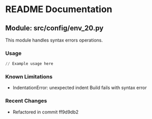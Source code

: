 # README Documentation

## Module: src/config/env_20.py

This module handles syntax errors operations.

### Usage

```python
// Example usage here
```

### Known Limitations

- IndentationError: unexpected indent Build fails with syntax error

### Recent Changes

- Refactored in commit ff9d9db2

